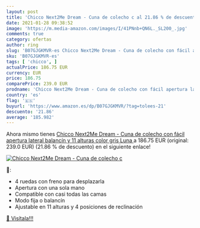 ```yaml
---
layout: post
title: 'Chicco Next2Me Dream - Cuna de colecho c al 21.86 % de descuento'
date: 2021-01-28 09:38:52
image: 'https://m.media-amazon.com/images/I/41PNnb+QN6L._SL200_.jpg'
comments: true
category: ofertas
author: ring
slug: 'B07GJGKMVR-es Chicco Next2Me Dream - Cuna de colecho con fácil apertura...'
sku: 'B07GJGKMVR-es'
tags: [ 'chicco', ]
actualPrice: 186.75 EUR
currency: EUR
price: 186.75
comparePrice: 239.0 EUR
prodname: 'Chicco Next2Me Dream - Cuna de colecho con fácil apertura lateral  balancín y 11 alturas  color gris  Luna '
country: 'es'
flag: '🇪🇸'
buyurl: 'https://www.amazon.es/dp/B07GJGKMVR/?tag=tolees-21'
descuento: '21.86'
average: '185.982'
---
```


Ahora mismo tienes [Chicco Next2Me Dream - Cuna de colecho con fácil apertura lateral  balancín y 11 alturas  color gris  Luna ](https://www.amazon.es/dp/B07GJGKMVR/?tag=tolees-21) a 186.75 EUR (original: 239.0 EUR) (21.86 %  de descuento) en el siguiente enlace!

[![Chicco Next2Me Dream - Cuna de colecho c](https://m.media-amazon.com/images/I/41PNnb+QN6L._SL200_.jpg)](https://www.amazon.es/dp/B07GJGKMVR/?tag=tolees-21)

🔎:

- 4 ruedas con freno para desplazarla
- Apertura con una sola mano
- Compatible con casi todas las camas
- Modo fija o balancín
- Ajustable en 11 alturas y 4 posiciones de reclinación

[🛒 Visítala!!!](https://www.amazon.es/dp/B07GJGKMVR/?tag=tolees-21)
